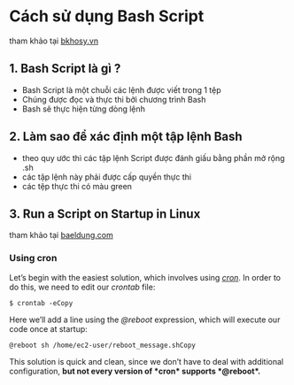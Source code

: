 # Cách sử dụng Bash Script

tham khảo tại [bkhosy.vn](https://bkhost.vn/blog/linux-bash-script/#gioi_thieu_ve_bash_shell)

## 1. Bash Script là gì ? 

- Bash Script là một chuỗi các lệnh được viết trong 1 tệp
- Chúng được đọc và thực thi bởi chương trình Bash 
- Bash sẽ thực hiện từng dòng lệnh 

## 2. Làm sao để xác định một tập lệnh Bash 

- theo quy ước thì các tập lệnh Script được đánh giấu bằng phần mở rộng .sh 
- các tập lệnh này phải được cấp quyền thực thi 
- các tệp thực thi có màu green 

## 3. Run  a Script on Startup in Linux 

tham khảo tại [baeldung.com](https://www.baeldung.com/linux/run-script-on-startup)

### Using cron

Let’s begin with the easiest solution, which involves using *[cron](https://www.baeldung.com/cron-expressions)*. In order to do this, we need to edit our *crontab* file:

```shell
$ crontab -eCopy
```

Here we’ll add a line using the *@reboot* expression, which will execute our code once at startup:

```shell
@reboot sh /home/ec2-user/reboot_message.shCopy
```

This solution is quick and clean, since we don’t have to deal with additional configuration, **but not every version of \*cron\* supports \*@reboot\*.**
